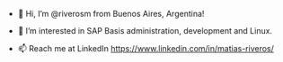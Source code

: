 - 👋 Hi, I’m @riverosm from Buenos Aires, Argentina!

- 👀 I’m interested in SAP Basis administration, development and Linux.

- 📫 Reach me at LinkedIn https://www.linkedin.com/in/matias-riveros/
